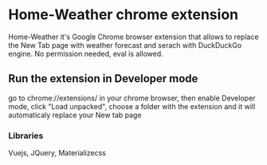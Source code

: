 # Home-Weather chrome extension
Home-Weather it's Google Chrome browser extension that allows to replace the New Tab page with weather forecast and serach with DuckDuckGo engine.
No permission needed, eval is allowed.
## Run the extension in Developer mode
go to chrome://extensions/ in your chrome browser, then
enable Developer mode,
click "Load unpacked",
choose a folder with the extension and it will automaticaly replace your New tab page
### Libraries
Vuejs, JQuery, Materializecss

